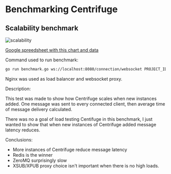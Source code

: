 Benchmarking Centrifuge
=======================

Scalability benchmark
---------------------

![scalability](https://raw.github.com/FZambia/centrifuge/master/benchmarks/scalability.png "scalability benchmark")

[Google spreedsheet with this chart and data](https://docs.google.com/spreadsheet/ccc?key=0Ao60NPCQC6LgdDkxU1JNQjE3NUpORjM4Yk0wSFdOZ3c&usp=drive_web#gid=1)

Command used to run benchmark:

```bash
go run benchmark.go ws://localhost:8080/connection/websocket PROJECT_ID SECRET_KEY 4000 200 50
```

Nginx was used as load balancer and websocket proxy.

Description:

This test was made to show how Centrifuge scales when new instances added. One message was sent to every connected
client, then average time of message delivery calculated.

There was no a goal of load testing Centifuge in this benchmark, I just wanted to show that when new instances of Centrifuge added message latency reduces.

Conclusions:

* More instances of Centrifuge reduce message latency
* Redis is the winner
* ZeroMQ surprisingly slow
* XSUB/XPUB proxy choice isn't important when there is no high loads.
